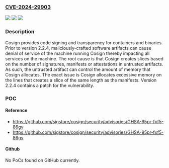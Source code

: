 ### [CVE-2024-29903](https://cve.mitre.org/cgi-bin/cvename.cgi?name=CVE-2024-29903)
![](https://img.shields.io/static/v1?label=Product&message=cosign&color=blue)
![](https://img.shields.io/static/v1?label=Version&message=%3D%20%3C%202.2.4%20&color=brighgreen)
![](https://img.shields.io/static/v1?label=Vulnerability&message=CWE-770%3A%20Allocation%20of%20Resources%20Without%20Limits%20or%20Throttling&color=brighgreen)

### Description

Cosign provides code signing and transparency for containers and binaries. Prior to version 2.2.4, maliciously-crafted software artifacts can cause denial of service of the machine running Cosign thereby impacting all services on the machine. The root cause is that Cosign creates slices based on the number of signatures, manifests or attestations in untrusted artifacts. As such, the untrusted artifact can control the amount of memory that Cosign allocates. The exact issue is Cosign allocates excessive memory on the lines that creates a slice of the same length as the manifests. Version 2.2.4 contains a patch for the vulnerability.

### POC

#### Reference
- https://github.com/sigstore/cosign/security/advisories/GHSA-95pr-fxf5-86gv
- https://github.com/sigstore/cosign/security/advisories/GHSA-95pr-fxf5-86gv

#### Github
No PoCs found on GitHub currently.

